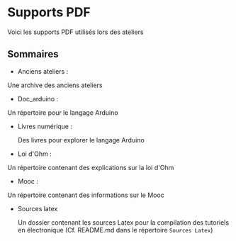# Supports PDF

Voici les supports PDF utilisés lors des ateliers

## Sommaires

- Anciens ateliers : 

 Une archive des anciens ateliers

- Doc_arduino : 

Un répertoire pour le langage Arduino

- Livres numérique : 

    Des livres pour explorer le langage Arduino
- Loi d'Ohm :

Un répertoire contenant des explications sur la loi d'Ohm

- Mooc :

Un répertoire contenant des informations sur le Mooc
    
- Sources latex

    Un dossier contenant les sources Latex pour la compilation des tutoriels en électronique (Cf. README.md dans le répertoire ```Sources Latex```)